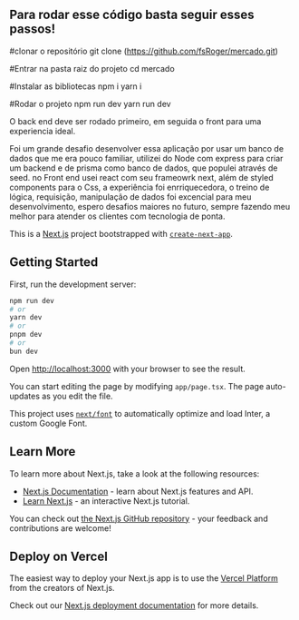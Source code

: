 Para rodar esse código basta seguir esses passos!
-------------------------------------------------

#clonar o repositório
git clone (https://github.com/fsRoger/mercado.git)

#Entrar na pasta raiz do projeto
cd mercado

#Instalar as bibliotecas
npm i 
yarn i

#Rodar o projeto
npm run dev
yarn run dev

O back end deve ser rodado primeiro, em seguida o front
para uma experiencia ideal.

Foi um grande desafio desenvolver essa aplicação por usar um banco de dados que me era pouco familiar, utilizei do Node com express para criar um backend e de prisma como banco de dados, que populei através de seed. no Front end usei react com seu frameowrk next, além de styled components para o Css, a experiência foi enrriquecedora, o treino de lógica, requisição, manipulação de dados foi excencial para meu desenvolvimento, espero desafios maiores no futuro, sempre fazendo meu melhor para atender os clientes com tecnologia de ponta.


This is a [Next.js](https://nextjs.org/) project bootstrapped with [`create-next-app`](https://github.com/vercel/next.js/tree/canary/packages/create-next-app).

## Getting Started

First, run the development server:

```bash
npm run dev
# or
yarn dev
# or
pnpm dev
# or
bun dev
```

Open [http://localhost:3000](http://localhost:3000) with your browser to see the result.

You can start editing the page by modifying `app/page.tsx`. The page auto-updates as you edit the file.

This project uses [`next/font`](https://nextjs.org/docs/basic-features/font-optimization) to automatically optimize and load Inter, a custom Google Font.

## Learn More

To learn more about Next.js, take a look at the following resources:

- [Next.js Documentation](https://nextjs.org/docs) - learn about Next.js features and API.
- [Learn Next.js](https://nextjs.org/learn) - an interactive Next.js tutorial.

You can check out [the Next.js GitHub repository](https://github.com/vercel/next.js/) - your feedback and contributions are welcome!

## Deploy on Vercel

The easiest way to deploy your Next.js app is to use the [Vercel Platform](https://vercel.com/new?utm_medium=default-template&filter=next.js&utm_source=create-next-app&utm_campaign=create-next-app-readme) from the creators of Next.js.

Check out our [Next.js deployment documentation](https://nextjs.org/docs/deployment) for more details.
